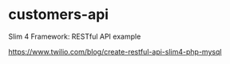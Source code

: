 # customers-api
Slim 4 Framework: RESTful API example

https://www.twilio.com/blog/create-restful-api-slim4-php-mysql
